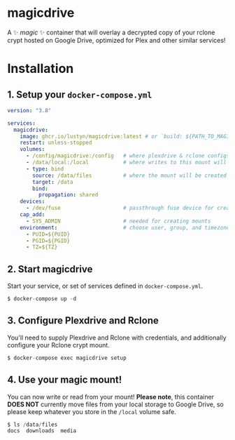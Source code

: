 # magicdrive

A ✨ *magic* ✨ container that will overlay a decrypted copy of your rclone crypt hosted on Google Drive, optimized for Plex and other similar services!


# Installation

## 1. Setup your `docker-compose.yml`

```yml
version: "3.8"

services:
  magicdrive:
    image: ghcr.io/lustyn/magicdrive:latest # or `build: ${PATH_TO_MAGICDRIVE}` if you want to build from source
    restart: unless-stopped
    volumes:
      - /config/magicdrive:/config   # where plexdrive & rclone configs will be stored
      - /data/local:/local           # where writes to this mount will be stored locally
      - type: bind 
        source: /data/files          # where the mount will be created on the host
        target: /data
        bind:
          propagation: shared
    devices:
      - /dev/fuse                    # passthrough fuse device for creating the mounts
    cap_add:
      - SYS_ADMIN                    # needed for creating mounts
    environment:                     # choose user, group, and timezone. its recommended you define these in `.ENV`
      - PUID=${PUID}
      - PGID=${PGID}
      - TZ=${TZ}
```

## 2. Start magicdrive

Start your service, or set of services defined in `docker-compose.yml`.

```s
$ docker-compose up -d
```

## 3. Configure Plexdrive and Rclone

You'll need to supply Plexdrive and Rclone with credentials, and additionally configure your Rclone crypt mount.

```s
$ docker-compose exec magicdrive setup
```

## 4. Use your magic mount!
You can now write or read from your mount! **Please note**, this container **DOES NOT** currently move files from your local storage to Google Drive, so please keep whatever you store in the `/local` volume safe.

```s
$ ls /data/files
docs  downloads  media
```